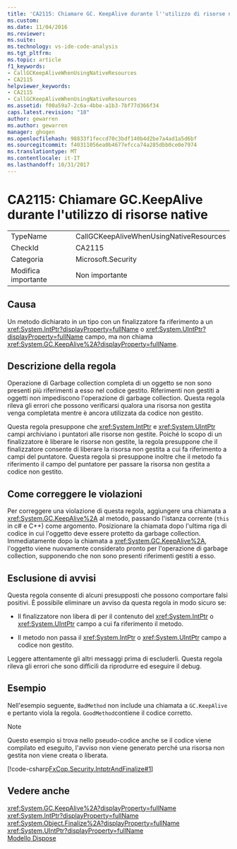 ```yaml
---
title: 'CA2115: Chiamare GC. KeepAlive durante l''utilizzo di risorse native | Documenti Microsoft'
ms.custom: 
ms.date: 11/04/2016
ms.reviewer: 
ms.suite: 
ms.technology: vs-ide-code-analysis
ms.tgt_pltfrm: 
ms.topic: article
f1_keywords:
- CallGCKeepAliveWhenUsingNativeResources
- CA2115
helpviewer_keywords:
- CA2115
- CallGCKeepAliveWhenUsingNativeResources
ms.assetid: f00a59a7-2c6a-4bbe-a1b3-7bf77d366f34
caps.latest.revision: "18"
author: gewarren
ms.author: gewarren
manager: ghogen
ms.openlocfilehash: 98833f1feccd70c3bdf140b4d2be7a4ad1a5d6bf
ms.sourcegitcommit: f40311056ea0b4677efcca74a285dbb0ce0e7974
ms.translationtype: MT
ms.contentlocale: it-IT
ms.lasthandoff: 10/31/2017
---
```

# <a name="ca2115-call-gckeepalive-when-using-native-resources"></a>CA2115: Chiamare GC.KeepAlive durante l'utilizzo di risorse native
|||  
|-|-|  
|TypeName|CallGCKeepAliveWhenUsingNativeResources|  
|CheckId|CA2115|  
|Categoria|Microsoft.Security|  
|Modifica importante|Non importante|  
  
## <a name="cause"></a>Causa  
 Un metodo dichiarato in un tipo con un finalizzatore fa riferimento a un <xref:System.IntPtr?displayProperty=fullName> o <xref:System.UIntPtr?displayProperty=fullName> campo, ma non chiama <xref:System.GC.KeepAlive%2A?displayProperty=fullName>.  
  
## <a name="rule-description"></a>Descrizione della regola  
 Operazione di Garbage collection completa di un oggetto se non sono presenti più riferimenti a esso nel codice gestito. Riferimenti non gestiti a oggetti non impediscono l'operazione di garbage collection. Questa regola rileva gli errori che possono verificarsi qualora una risorsa non gestita venga completata mentre è ancora utilizzata da codice non gestito.  
  
 Questa regola presuppone che <xref:System.IntPtr> e <xref:System.UIntPtr> campi archiviano i puntatori alle risorse non gestite. Poiché lo scopo di un finalizzatore è liberare le risorse non gestite, la regola presuppone che il finalizzatore consente di liberare la risorsa non gestita a cui fa riferimento a campi del puntatore. Questa regola si presuppone inoltre che il metodo fa riferimento il campo del puntatore per passare la risorsa non gestita a codice non gestito.  
  
## <a name="how-to-fix-violations"></a>Come correggere le violazioni  
 Per correggere una violazione di questa regola, aggiungere una chiamata a <xref:System.GC.KeepAlive%2A> al metodo, passando l'istanza corrente (`this` in c# e C++) come argomento. Posizionare la chiamata dopo l'ultima riga di codice in cui l'oggetto deve essere protetto da garbage collection. Immediatamente dopo la chiamata a <xref:System.GC.KeepAlive%2A>, l'oggetto viene nuovamente considerato pronto per l'operazione di garbage collection, supponendo che non sono presenti riferimenti gestiti a esso.  
  
## <a name="when-to-suppress-warnings"></a>Esclusione di avvisi  
 Questa regola consente di alcuni presupposti che possono comportare falsi positivi. È possibile eliminare un avviso da questa regola in modo sicuro se:  
  
-   Il finalizzatore non libera di per il contenuto del <xref:System.IntPtr> o <xref:System.UIntPtr> campo a cui fa riferimento il metodo.  
  
-   Il metodo non passa il <xref:System.IntPtr> o <xref:System.UIntPtr> campo a codice non gestito.  
  
 Leggere attentamente gli altri messaggi prima di escluderli. Questa regola rileva gli errori che sono difficili da riprodurre ed eseguire il debug.  
  
## <a name="example"></a>Esempio  
 Nell'esempio seguente, `BadMethod` non include una chiamata a `GC.KeepAlive` e pertanto viola la regola. `GoodMethod`contiene il codice corretto.  
  
> [!NOTE]
>  Questo esempio si trova nello pseudo-codice anche se il codice viene compilato ed eseguito, l'avviso non viene generato perché una risorsa non gestita non viene creata o liberata.  
  
 [!code-csharp[FxCop.Security.IntptrAndFinalize#1](../code-quality/codesnippet/CSharp/ca2115-call-gc-keepalive-when-using-native-resources_1.cs)]  
  
## <a name="see-also"></a>Vedere anche  
 <xref:System.GC.KeepAlive%2A?displayProperty=fullName>   
 <xref:System.IntPtr?displayProperty=fullName>   
 <xref:System.Object.Finalize%2A?displayProperty=fullName>   
 <xref:System.UIntPtr?displayProperty=fullName>   
 [Modello Dispose](/dotnet/standard/design-guidelines/dispose-pattern)